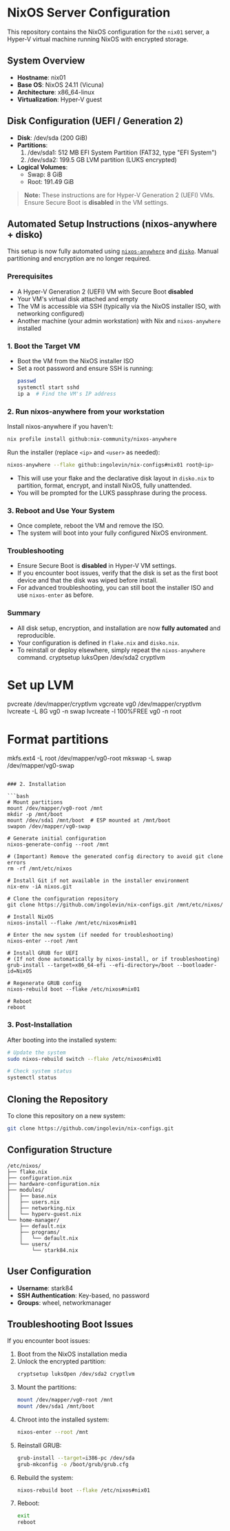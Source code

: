# NixOS Server Configuration

This repository contains the NixOS configuration for the `nix01` server, a Hyper-V virtual machine running NixOS with encrypted storage.

## System Overview

- **Hostname**: nix01
- **Base OS**: NixOS 24.11 (Vicuna)
- **Architecture**: x86_64-linux
- **Virtualization**: Hyper-V guest

## Disk Configuration (UEFI / Generation 2)

- **Disk**: /dev/sda (200 GiB)
- **Partitions**:
  1. /dev/sda1: 512 MB EFI System Partition (FAT32, type "EFI System")
  2. /dev/sda2: 199.5 GB LVM partition (LUKS encrypted)
- **Logical Volumes**:
  - Swap: 8 GiB
  - Root: 191.49 GiB

> **Note:** These instructions are for Hyper-V Generation 2 (UEFI) VMs. Ensure Secure Boot is **disabled** in the VM settings.

## Automated Setup Instructions (nixos-anywhere + disko)

This setup is now fully automated using [`nixos-anywhere`](https://github.com/nix-community/nixos-anywhere) and [`disko`](https://github.com/nix-community/disko). Manual partitioning and encryption are no longer required.

### Prerequisites
- A Hyper-V Generation 2 (UEFI) VM with Secure Boot **disabled**
- Your VM's virtual disk attached and empty
- The VM is accessible via SSH (typically via the NixOS installer ISO, with networking configured)
- Another machine (your admin workstation) with Nix and `nixos-anywhere` installed

### 1. Boot the Target VM
- Boot the VM from the NixOS installer ISO
- Set a root password and ensure SSH is running:
  ```sh
  passwd
  systemctl start sshd
  ip a  # Find the VM's IP address
  ```

### 2. Run nixos-anywhere from your workstation
Install nixos-anywhere if you haven't:
```sh
nix profile install github:nix-community/nixos-anywhere
```
Run the installer (replace `<ip>` and `<user>` as needed):
```sh
nixos-anywhere --flake github:ingolevin/nix-configs#nix01 root@<ip>
```
- This will use your flake and the declarative disk layout in `disko.nix` to partition, format, encrypt, and install NixOS, fully unattended.
- You will be prompted for the LUKS passphrase during the process.

### 3. Reboot and Use Your System
- Once complete, reboot the VM and remove the ISO.
- The system will boot into your fully configured NixOS environment.

### Troubleshooting
- Ensure Secure Boot is **disabled** in Hyper-V VM settings.
- If you encounter boot issues, verify that the disk is set as the first boot device and that the disk was wiped before install.
- For advanced troubleshooting, you can still boot the installer ISO and use `nixos-enter` as before.

### Summary
- All disk setup, encryption, and installation are now **fully automated** and reproducible.
- Your configuration is defined in `flake.nix` and `disko.nix`.
- To reinstall or deploy elsewhere, simply repeat the `nixos-anywhere` command.
cryptsetup luksOpen /dev/sda2 cryptlvm

# Set up LVM
pvcreate /dev/mapper/cryptlvm
vgcreate vg0 /dev/mapper/cryptlvm
lvcreate -L 8G vg0 -n swap
lvcreate -l 100%FREE vg0 -n root

# Format partitions
mkfs.ext4 -L root /dev/mapper/vg0-root
mkswap -L swap /dev/mapper/vg0-swap
```

### 2. Installation

```bash
# Mount partitions
mount /dev/mapper/vg0-root /mnt
mkdir -p /mnt/boot
mount /dev/sda1 /mnt/boot  # ESP mounted at /mnt/boot
swapon /dev/mapper/vg0-swap

# Generate initial configuration
nixos-generate-config --root /mnt

# (Important) Remove the generated config directory to avoid git clone errors
rm -rf /mnt/etc/nixos

# Install Git if not available in the installer environment
nix-env -iA nixos.git

# Clone the configuration repository
git clone https://github.com/ingolevin/nix-configs.git /mnt/etc/nixos/

# Install NixOS
nixos-install --flake /mnt/etc/nixos#nix01

# Enter the new system (if needed for troubleshooting)
nixos-enter --root /mnt

# Install GRUB for UEFI
# (If not done automatically by nixos-install, or if troubleshooting)
grub-install --target=x86_64-efi --efi-directory=/boot --bootloader-id=NixOS

# Regenerate GRUB config
nixos-rebuild boot --flake /etc/nixos#nix01

# Reboot
reboot
```

### 3. Post-Installation

After booting into the installed system:

```bash
# Update the system
sudo nixos-rebuild switch --flake /etc/nixos#nix01

# Check system status
systemctl status
```

## Cloning the Repository

To clone this repository on a new system:

```bash
git clone https://github.com/ingolevin/nix-configs.git
```

## Configuration Structure

```
/etc/nixos/
├── flake.nix
├── configuration.nix
├── hardware-configuration.nix
├── modules/
│   ├── base.nix
│   ├── users.nix
│   ├── networking.nix
│   └── hyperv-guest.nix
└── home-manager/
    ├── default.nix
    ├── programs/
    │   └── default.nix
    └── users/
        └── stark84.nix
```

## User Configuration

- **Username**: stark84
- **SSH Authentication**: Key-based, no password
- **Groups**: wheel, networkmanager

## Troubleshooting Boot Issues

If you encounter boot issues:

1. Boot from the NixOS installation media
2. Unlock the encrypted partition:
   ```bash
   cryptsetup luksOpen /dev/sda2 cryptlvm
   ```
3. Mount the partitions:
   ```bash
   mount /dev/mapper/vg0-root /mnt
   mount /dev/sda1 /mnt/boot
   ```
4. Chroot into the installed system:
   ```bash
   nixos-enter --root /mnt
   ```
5. Reinstall GRUB:
   ```bash
   grub-install --target=i386-pc /dev/sda
   grub-mkconfig -o /boot/grub/grub.cfg
   ```
6. Rebuild the system:
   ```bash
   nixos-rebuild boot --flake /etc/nixos#nix01
   ```
7. Reboot:
   ```bash
   exit
   reboot
   ```

